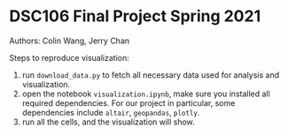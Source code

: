 # DSC106 Final Project Spring 2021
Authors: Colin Wang, Jerry Chan

Steps to reproduce visualization:
1. run `download_data.py` to fetch all necessary data used for analysis and visualization.
2. open the notebook `visualization.ipynb`, make sure you installed all required dependencies. For our project in particular, some dependencies include `altair`, `geopandas`, `plotly`.
3. run all the cells, and the visualization will show.
